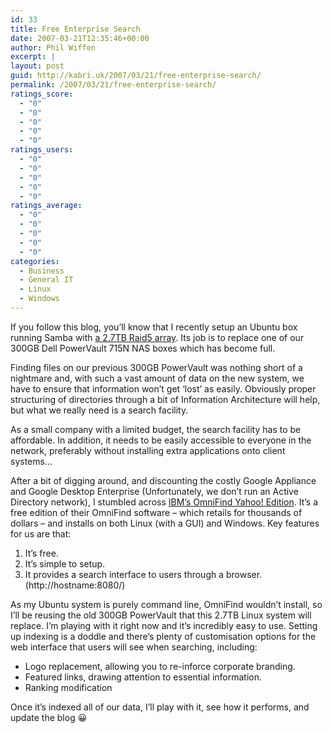 ```yaml
---
id: 33
title: Free Enterprise Search
date: 2007-03-21T12:35:46+00:00
author: Phil Wiffen
excerpt: |
layout: post
guid: http://kabri.uk/2007/03/21/free-enterprise-search/
permalink: /2007/03/21/free-enterprise-search/
ratings_score:
  - "0"
  - "0"
  - "0"
  - "0"
  - "0"
ratings_users:
  - "0"
  - "0"
  - "0"
  - "0"
  - "0"
ratings_average:
  - "0"
  - "0"
  - "0"
  - "0"
  - "0"
categories:
  - Business
  - General IT
  - Linux
  - Windows
---
```

If you follow this blog, you&#8217;ll know that I recently setup an Ubuntu box running Samba with [a 2.7TB Raid5 array](http://kabri.uk/2007/03/14/raid-5-in-ubuntu-with-mdadm/). Its job is to replace one of our 300GB Dell PowerVault 715N NAS boxes which has become full.

Finding files on our previous 300GB PowerVault was nothing short of a nightmare and, with such a vast amount of data on the new system, we have to ensure that information won&#8217;t get &#8216;lost&#8217; as easily. Obviously proper structuring of directories through a bit of Information Architecture will help, but what we really need is a search facility.

As a small company with a limited budget, the search facility has to be affordable. In addition, it needs to be easily accessible to everyone in the network, preferably without installing extra applications onto client systems&#8230;

<!--more-->

After a bit of digging around, and discounting the costly Google Appliance and Google Desktop Enterprise (Unfortunately, we don&#8217;t run an Active Directory network), I stumbled across [IBM&#8217;s OmniFind Yahoo! Edition](http://omnifind.ibm.yahoo.net/). It&#8217;s a free edition of their OmniFind software &#8211; which retails for thousands of dollars &#8211; and installs on both Linux (with a GUI) and Windows. Key features for us are that:

  1. It&#8217;s free.
  2. It&#8217;s simple to setup.
  3. It provides a search interface to users through a browser. (http://hostname:8080/)

As my Ubuntu system is purely command line, OmniFind wouldn&#8217;t install, so I&#8217;ll be reusing the old 300GB PowerVault that this 2.7TB Linux system will replace. I&#8217;m playing with it right now and it&#8217;s incredibly easy to use. Setting up indexing is a doddle and there&#8217;s plenty of customisation options for the web interface that users will see when searching, including:

  * Logo replacement, allowing you to re-inforce corporate branding.
  * Featured links, drawing attention to essential information.
  * Ranking modification

Once it&#8217;s indexed all of our data, I&#8217;ll play with it, see how it performs, and update the blog 😀